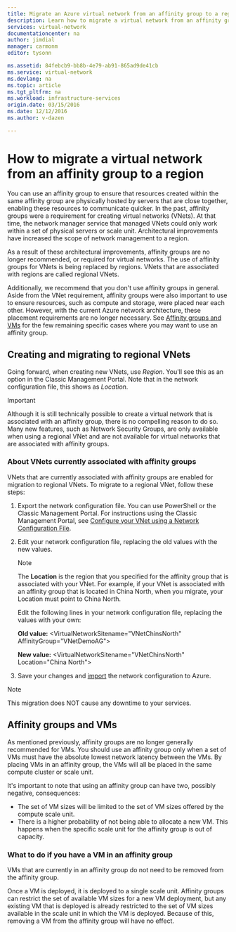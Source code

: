 ```yaml
---
title: Migrate an Azure virtual network from an affinity group to a region | Classic | Azure
description: Learn how to migrate a virtual network from an affinity group to a region.
services: virtual-network
documentationcenter: na
author: jimdial
manager: carmonm
editor: tysonn

ms.assetid: 84febcb9-bb8b-4e79-ab91-865ad9de41cb
ms.service: virtual-network
ms.devlang: na
ms.topic: article
ms.tgt_pltfrm: na
ms.workload: infrastructure-services
origin.date: 03/15/2016
ms.date: 12/12/2016
ms.author: v-dazen

---
```

# How to migrate a virtual network from an affinity group to a region
You can use an affinity group to ensure that resources created within the same affinity group are physically hosted by servers that are close together, enabling these resources to communicate quicker. In the past, affinity groups were a requirement for creating virtual networks (VNets). At that time, the network manager service that managed VNets could only work within a set of physical servers or scale unit. Architectural improvements have increased the scope of network management to a region.

As a result of these architectural improvements, affinity groups are no longer recommended, or required for virtual networks. The use of affinity groups for VNets is being replaced by regions. VNets that are associated with regions are called regional VNets.

Additionally, we recommend that you don't use affinity groups in general. Aside from the VNet requirement, affinity groups were also important to use to ensure resources, such as compute and storage, were placed near each other. However, with the current Azure network architecture, these placement requirements are no longer necessary. See [Affinity groups and VMs](#Affinity-groups-and-VMs) for the few remaining specific cases where you may want to use an affinity group.

## Creating and migrating to regional VNets
Going forward, when creating new VNets, use *Region*. You'll see this as an option in the Classic Management Portal. Note that in the network configuration file, this shows as *Location*.

> [!IMPORTANT]
> Although it is still technically possible to create a virtual network that is associated with an affinity group, there is no compelling reason to do so. Many new features, such as Network Security Groups, are only available when using a regional VNet and are not available for virtual networks that are associated with affinity groups.
> 
> 

### About VNets currently associated with affinity groups
VNets that are currently associated with affinity groups are enabled for migration to regional VNets. To migrate to a regional VNet, follow these steps:

1. Export the network configuration file. You can use PowerShell or the Classic Management Portal. For instructions using the Classic Management Portal, see [Configure your VNet using a Network Configuration File](virtual-networks-using-network-configuration-file.md).
2. Edit your network configuration file, replacing the old values with the new values. 

   > [!NOTE]
   > The **Location** is the region that you specified for the affinity group that is associated with your VNet. For example, if your VNet is associated with an affinity group that is located in China North, when you migrate, your Location must point to China North. 
   > 
   > 

    Edit the following lines in your network configuration file, replacing the values with your own: 

    **Old value:** \<VirtualNetworkSitename="VNetChinsNorth" AffinityGroup="VNetDemoAG"\> 

    **New value:** \<VirtualNetworkSitename="VNetChinsNorth" Location="China North"\>
3. Save your changes and [import](virtual-networks-using-network-configuration-file.md) the network configuration to Azure.

> [!NOTE]
> This migration does NOT cause any downtime to your services.
> 
> 

## Affinity groups and VMs
As mentioned previously, affinity groups are no longer generally recommended for VMs. You should use an affinity group only when a set of VMs must have the absolute lowest network latency between the VMs. By placing VMs in an affinity group, the VMs will all be placed in the same compute cluster or scale unit.

It's important to note that using an affinity group can have two, possibly negative, consequences:

* The set of VM sizes will be limited to the set of VM sizes offered by the compute scale unit.
* There is a higher probability of not being able to allocate a new VM. This happens when the specific scale unit for the affinity group is out of capacity.

### What to do if you have a VM in an affinity group
VMs that are currently in an affinity group do not need to be removed from the affinity group.

Once a VM is deployed, it is deployed to a single scale unit. Affinity groups can restrict the set of available VM sizes for a new VM deployment, but any existing VM that is deployed is already restricted to the set of VM sizes available in the scale unit in which the VM is deployed. Because of this, removing a VM from the affinity group will have no effect.